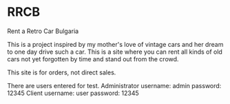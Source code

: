# RRCB

Rent a Retro Car Bulgaria

This is a project inspired by my mother's love of vintage cars and her dream to one day drive such a car. This is a site where you can rent all kinds of old cars not yet forgotten by time and stand out from the crowd.

This site is for orders, not direct sales.

There are users entered for test. Administrator username: admin password: 12345 Client username: user password: 12345
